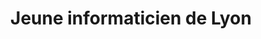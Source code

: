 ---
title: "Jeune informaticien de Lyon"
domain: "Technologies"
address : "29 rue de la science"
description: "Tous le monde est invités aux differents évènements d'initiation et d'appronfondissement organisé par l'association"
photo: "/img/computer.jpg"
important: false
---